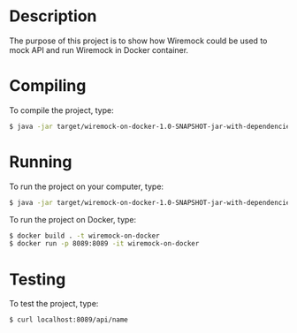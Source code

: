 # Description

The purpose of this project is to show how Wiremock could be used to mock API and run Wiremock in Docker container.

# Compiling

To compile the project, type:

```bash
$ java -jar target/wiremock-on-docker-1.0-SNAPSHOT-jar-with-dependencies.jar
```

# Running

To run the project on your computer, type:

```bash
$ java -jar target/wiremock-on-docker-1.0-SNAPSHOT-jar-with-dependencies.jar
```

To run the project on Docker, type:

```bash
$ docker build . -t wiremock-on-docker
$ docker run -p 8089:8089 -it wiremock-on-docker
```

# Testing
To test the project, type:

```bash
$ curl localhost:8089/api/name
```